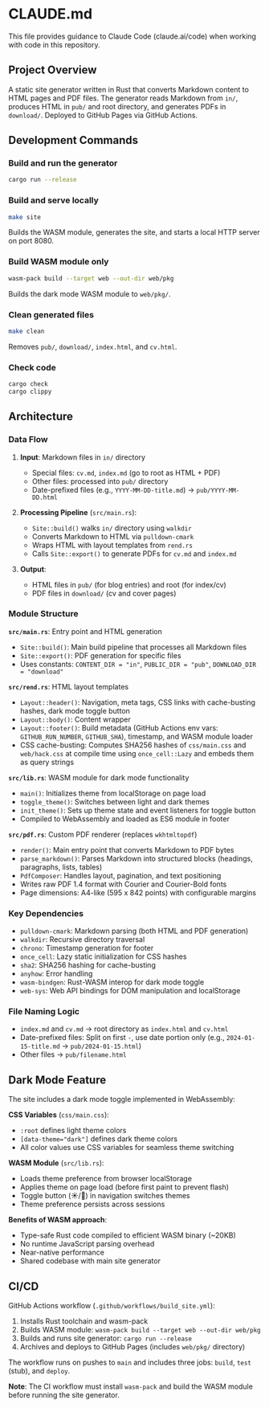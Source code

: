 # CLAUDE.md

This file provides guidance to Claude Code (claude.ai/code) when working with code in this repository.

## Project Overview

A static site generator written in Rust that converts Markdown content to HTML pages and PDF files. The generator reads Markdown from `in/`, produces HTML in `pub/` and root directory, and generates PDFs in `download/`. Deployed to GitHub Pages via GitHub Actions.

## Development Commands

### Build and run the generator
```bash
cargo run --release
```

### Build and serve locally
```bash
make site
```
Builds the WASM module, generates the site, and starts a local HTTP server on port 8080.

### Build WASM module only
```bash
wasm-pack build --target web --out-dir web/pkg
```
Builds the dark mode WASM module to `web/pkg/`.

### Clean generated files
```bash
make clean
```
Removes `pub/`, `download/`, `index.html`, and `cv.html`.

### Check code
```bash
cargo check
cargo clippy
```

## Architecture

### Data Flow
1. **Input**: Markdown files in `in/` directory
   - Special files: `cv.md`, `index.md` (go to root as HTML + PDF)
   - Other files: processed into `pub/` directory
   - Date-prefixed files (e.g., `YYYY-MM-DD-title.md`) → `pub/YYYY-MM-DD.html`

2. **Processing Pipeline** (`src/main.rs`):
   - `Site::build()` walks `in/` directory using `walkdir`
   - Converts Markdown to HTML via `pulldown-cmark`
   - Wraps HTML with layout templates from `rend.rs`
   - Calls `Site::export()` to generate PDFs for `cv.md` and `index.md`

3. **Output**:
   - HTML files in `pub/` (for blog entries) and root (for index/cv)
   - PDF files in `download/` (cv and cover pages)

### Module Structure

**`src/main.rs`**: Entry point and HTML generation
- `Site::build()`: Main build pipeline that processes all Markdown files
- `Site::export()`: PDF generation for specific files
- Uses constants: `CONTENT_DIR = "in"`, `PUBLIC_DIR = "pub"`, `DOWNLOAD_DIR = "download"`

**`src/rend.rs`**: HTML layout templates
- `Layout::header()`: Navigation, meta tags, CSS links with cache-busting hashes, dark mode toggle button
- `Layout::body()`: Content wrapper
- `Layout::footer()`: Build metadata (GitHub Actions env vars: `GITHUB_RUN_NUMBER`, `GITHUB_SHA`), timestamp, and WASM module loader
- CSS cache-busting: Computes SHA256 hashes of `css/main.css` and `web/hack.css` at compile time using `once_cell::Lazy` and embeds them as query strings

**`src/lib.rs`**: WASM module for dark mode functionality
- `main()`: Initializes theme from localStorage on page load
- `toggle_theme()`: Switches between light and dark themes
- `init_theme()`: Sets up theme state and event listeners for toggle button
- Compiled to WebAssembly and loaded as ES6 module in footer

**`src/pdf.rs`**: Custom PDF renderer (replaces `wkhtmltopdf`)
- `render()`: Main entry point that converts Markdown to PDF bytes
- `parse_markdown()`: Parses Markdown into structured blocks (headings, paragraphs, lists, tables)
- `PdfComposer`: Handles layout, pagination, and text positioning
- Writes raw PDF 1.4 format with Courier and Courier-Bold fonts
- Page dimensions: A4-like (595 x 842 points) with configurable margins

### Key Dependencies
- `pulldown-cmark`: Markdown parsing (both HTML and PDF generation)
- `walkdir`: Recursive directory traversal
- `chrono`: Timestamp generation for footer
- `once_cell`: Lazy static initialization for CSS hashes
- `sha2`: SHA256 hashing for cache-busting
- `anyhow`: Error handling
- `wasm-bindgen`: Rust-WASM interop for dark mode toggle
- `web-sys`: Web API bindings for DOM manipulation and localStorage

### File Naming Logic
- `index.md` and `cv.md` → root directory as `index.html` and `cv.html`
- Date-prefixed files: Split on first `-`, use date portion only (e.g., `2024-01-15-title.md` → `pub/2024-01-15.html`)
- Other files → `pub/filename.html`

## Dark Mode Feature

The site includes a dark mode toggle implemented in WebAssembly:

**CSS Variables** (`css/main.css`):
- `:root` defines light theme colors
- `[data-theme="dark"]` defines dark theme colors
- All color values use CSS variables for seamless theme switching

**WASM Module** (`src/lib.rs`):
- Loads theme preference from browser localStorage
- Applies theme on page load (before first paint to prevent flash)
- Toggle button (☀️/🌙) in navigation switches themes
- Theme preference persists across sessions

**Benefits of WASM approach**:
- Type-safe Rust code compiled to efficient WASM binary (~20KB)
- No runtime JavaScript parsing overhead
- Near-native performance
- Shared codebase with main site generator

## CI/CD

GitHub Actions workflow (`.github/workflows/build_site.yml`):
1. Installs Rust toolchain and wasm-pack
2. Builds WASM module: `wasm-pack build --target web --out-dir web/pkg`
3. Builds and runs site generator: `cargo run --release`
4. Archives and deploys to GitHub Pages (includes `web/pkg/` directory)

The workflow runs on pushes to `main` and includes three jobs: `build`, `test` (stub), and `deploy`.

**Note**: The CI workflow must install `wasm-pack` and build the WASM module before running the site generator.
